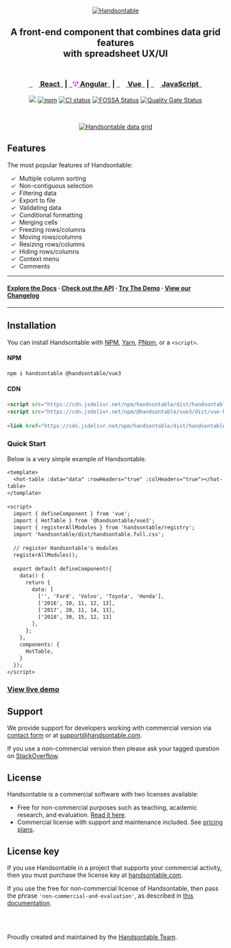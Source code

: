 <div align="center">

<a href="https://handsontable.com" rel="nofollow"><img src="https://raw.githubusercontent.com/handsontable/handsontable/develop/resources/handsontable-logo-blue.svg" alt="Handsontable" width="300"></a>
  
<div align="center">
  <h2>
    A front-end component that combines data grid features </br>
    with spreadsheet UX/UI </br>
  <br />
  </h2>
</div>

<h3>
  <a href="https://handsontable.com/docs/react-data-grid/installation/">&nbsp;&nbsp;<img src="https://raw.githubusercontent.com/handsontable/handsontable/develop/resources/icons/react-icon.svg" width="14" height="14"> <strong>React</strong>&nbsp;&nbsp;</a> |
  <a href="https://handsontable.com/docs/javascript-data-grid/angular-installation/">&nbsp;&nbsp;<img src="https://raw.githubusercontent.com/handsontable/handsontable/develop/resources/icons/angular-icon.svg" width="14" height="14"> <strong>Angular</strong>&nbsp;&nbsp;</a> |
  <a href="https://handsontable.com/docs/javascript-data-grid/vue3-installation/">&nbsp;&nbsp;<img src="https://raw.githubusercontent.com/handsontable/handsontable/develop/resources/icons/vue-icon.svg" width="14" height="14"> <strong>Vue</strong>&nbsp;&nbsp;</a> |
  <a href="https://handsontable.com/docs/javascript-data-grid/installation/">&nbsp;&nbsp;<img src="https://raw.githubusercontent.com/handsontable/handsontable/develop/resources/icons/javascript-icon.svg" width="14" height="14"> <strong>JavaScript</strong>&nbsp;&nbsp;</a>
</h3>

[![](https://data.jsdelivr.com/v1/package/npm/handsontable/badge)](https://www.jsdelivr.com/package/npm/handsontable)
[![npm](https://img.shields.io/npm/dm/handsontable.svg)](https://npmjs.com/package/handsontable)
[![CI status](https://github.com/handsontable/handsontable/actions/workflows/test.yml/badge.svg?branch=master)](https://github.com/handsontable/handsontable/actions/workflows/test.yml?query=branch%3Amaster)
[![FOSSA Status](https://app.fossa.io/api/projects/git%2Bgithub.com%2Fhandsontable%2Fhandsontable.svg?type=shield)](https://app.fossa.io/projects/git%2Bgithub.com%2Fhandsontable%2Fhandsontable?ref=badge_shield)
[![Quality Gate Status](https://sonarcloud.io/api/project_badges/measure?project=handsontable_handsontable&metric=alert_status)](https://sonarcloud.io/dashboard?id=handsontable_handsontable)

<br />

<a href="https://handsontable.com/demo"><img src="https://raw.githubusercontent.com/handsontable/handsontable/develop/resources/handsontable-github-preview.png" alt="Handsontable data grid" width="805"/></a>

</div>

## Features

The most popular features of Handsontable:

&nbsp;&nbsp;✓&nbsp; Multiple column sorting <br>
&nbsp;&nbsp;✓&nbsp; Non-contiguous selection <br>
&nbsp;&nbsp;✓&nbsp; Filtering data <br>
&nbsp;&nbsp;✓&nbsp; Export to file <br>
&nbsp;&nbsp;✓&nbsp; Validating data <br>
&nbsp;&nbsp;✓&nbsp; Conditional formatting <br>
&nbsp;&nbsp;✓&nbsp; Merging cells <br>
&nbsp;&nbsp;✓&nbsp; Freezing rows/columns <br>
&nbsp;&nbsp;✓&nbsp; Moving rows/columns <br>
&nbsp;&nbsp;✓&nbsp; Resizing rows/columns <br>
&nbsp;&nbsp;✓&nbsp; Hiding rows/columns <br>
&nbsp;&nbsp;✓&nbsp; Context menu <br>
&nbsp;&nbsp;✓&nbsp; Comments <br>

---
<h4>
<a target="_blank" href="https://handsontable.com/docs" rel="dofollow"><strong>Explore the Docs</strong></a>&nbsp;·&nbsp;<a target="_blank" href="https://handsontable.com/docs/api/core/" rel="dofollow"><strong>Check out the API</strong></a>&nbsp;·&nbsp;<a target="_blank" href="https://handsontable.com/demo" rel="dofollow"><strong>Try The Demo</strong></a>&nbsp;·&nbsp;<a target="_blank" href="https://handsontable.com/docs/release-notes/" rel="dofollow"><strong>View our Changelog</strong></a>&nbsp;
</h4>

---

<div id="installation"></div>

## Installation

You can install Handsontable with [NPM](https://www.npmjs.com/), [Yarn](https://yarnpkg.com/), [PNpm](https://pnpm.io/), or a `<script>`.
  
#### NPM
```bash
npm i handsontable @handsontable/vue3
```

#### CDN

```html
<script src="https://cdn.jsdelivr.net/npm/handsontable/dist/handsontable.full.min.js"></script>
<script src="https://cdn.jsdelivr.net/npm/@handsontable/vue3/dist/vue-handsontable.min.js"></script>

<link href="https://cdn.jsdelivr.net/npm/handsontable/dist/handsontable.full.min.css" rel="stylesheet">
```
  
### Quick Start
Below is a very simple example of Handsontable.

```vue
<template>
  <hot-table :data="data" :rowHeaders="true" :colHeaders="true"></hot-table>
</template>

<script>
  import { defineComponent } from 'vue';
  import { HotTable } from '@handsontable/vue3';
  import { registerAllModules } from 'handsontable/registry';
  import 'handsontable/dist/handsontable.full.css';

  // register Handsontable's modules
  registerAllModules();

  export default defineComponent({
    data() {
      return {
        data: [
          ['', 'Ford', 'Volvo', 'Toyota', 'Honda'],
          ['2016', 10, 11, 12, 13],
          ['2017', 20, 11, 14, 13],
          ['2018', 30, 15, 12, 13]
        ],
      };
    },
    components: {
      HotTable,
    }
  });
</script>
```

### [View live demo](https://handsontable.com/docs/vue3-simple-example/)

## Support

We provide support for developers working with commercial version via [contact form](https://handsontable.com/contact?category=technical_support)</a> or at support@handsontable.com.

If you use a non-commercial version then please ask your tagged question on [StackOverflow](https://stackoverflow.com/questions/tagged/handsontable).

## License

Handsontable is a commercial software with two licenses available:

- Free for non-commercial purposes such as teaching, academic research, and evaluation. [Read it here](https://github.com/handsontable/handsontable/blob/master/handsontable-non-commercial-license.pdf).
- Commercial license with support and maintenance included. See [pricing plans](https://handsontable.com/pricing).

## License key

If you use Handsontable in a project that supports your commercial activity, then you must purchase the license key at [handsontable.com](https://handsontable.com/pricing).

If you use the free for non-commercial license of Handsontable, then pass the phrase `'non-commercial-and-evaluation'`, as described in [this documentation](https://handsontable.com/docs/license-key/).

<br>
<br>

Proudly created and maintained by the [Handsontable Team](https://handsontable.com/team).